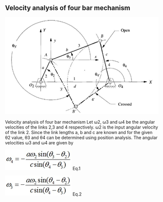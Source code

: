 

## Velocity analysis of four bar mechanism

![img](./images/pos9.png)
<p>Velocity analysis of four bar mechanism
Let ω2, ω3 and ω4 be the angular velocities of the links 2,3 and 4 respectively.
ω2 is the input angular velocity of the link 2. Since the link lengths a, b and c are known and for the given
θ2 value, θ3 and θ4 can be determined using position analysis. The
angular velocities ω3 and ω4 are given by</p>

![img2](./images/exp5/eqn1.jpg) Eq.1

![img3](./images/exp5/eqn2.jpg) Eq.2



